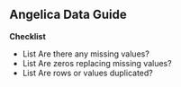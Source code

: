 ## Angelica Data Guide 
**Checklist**
- List
Are there any missing values?
- List
Are zeros replacing missing values?
- List
Are rows or values duplicated?
